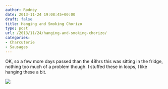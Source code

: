 ```yaml
---
author: Rodney
date: 2013-11-24 19:08:45+00:00
draft: false
title: Hanging and Smoking Chorizo
type: post
url: /2013/11/24/hanging-and-smoking-chorizo/
categories:
- Charcuterie
- Sausages
---
```


OK, so a few more days passed than the 48hrs this was sitting in the fridge, nothing too much of a problem though. I stuffed these in loops, I like hanging these a bit.

![](http://media.tumblr.com/bcbae2340d8c1edfde95353a82edb8ca/tumblr_inline_mws7ynGHvG1ragrro.jpg)

